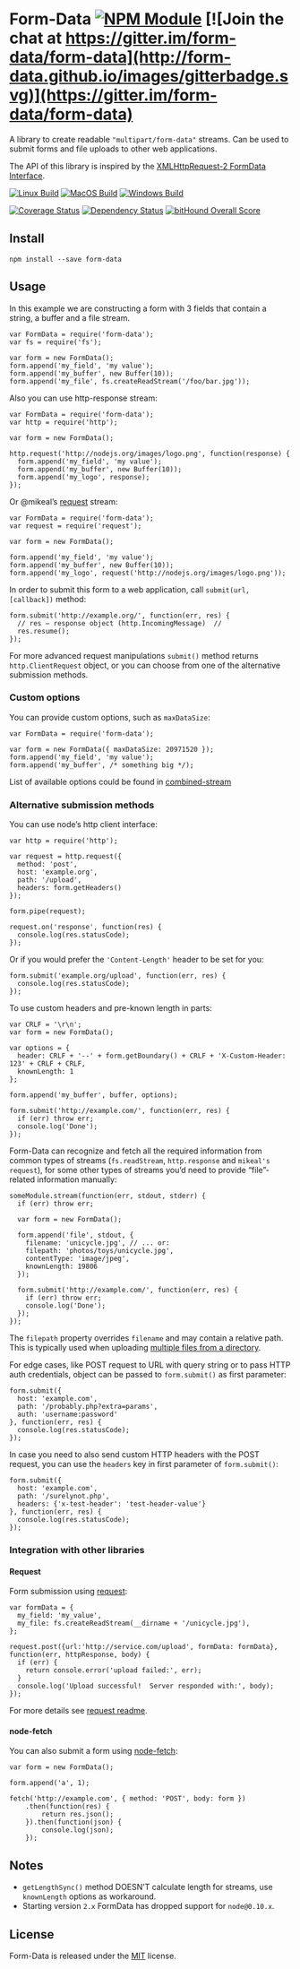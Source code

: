 Form-Data [![NPM Module](https://img.shields.io/npm/v/form-data.svg)](https://www.npmjs.com/package/form-data) [![Join the chat at https://gitter.im/form-data/form-data](http://form-data.github.io/images/gitterbadge.svg)](https://gitter.im/form-data/form-data)
====================================================================================================================================================================================================================================================================

A library to create readable `"multipart/form-data"` streams. Can be used to submit forms and file uploads to other web applications.

The API of this library is inspired by the [XMLHttpRequest-2 FormData Interface](http://dev.w3.org/2006/webapi/XMLHttpRequest-2/Overview.html#the-formdata-interface).

[![Linux Build](https://img.shields.io/travis/form-data/form-data/v2.3.3.svg?label=linux:4.x-9.x)](https://travis-ci.org/form-data/form-data) [![MacOS Build](https://img.shields.io/travis/form-data/form-data/v2.3.3.svg?label=macos:4.x-9.x)](https://travis-ci.org/form-data/form-data) [![Windows Build](https://img.shields.io/appveyor/ci/alexindigo/form-data/v2.3.3.svg?label=windows:4.x-9.x)](https://ci.appveyor.com/project/alexindigo/form-data)

[![Coverage Status](https://img.shields.io/coveralls/form-data/form-data/v2.3.3.svg?label=code+coverage)](https://coveralls.io/github/form-data/form-data?branch=master) [![Dependency Status](https://img.shields.io/david/form-data/form-data.svg)](https://david-dm.org/form-data/form-data) [![bitHound Overall Score](https://www.bithound.io/github/form-data/form-data/badges/score.svg)](https://www.bithound.io/github/form-data/form-data)

Install
-------

    npm install --save form-data

Usage
-----

In this example we are constructing a form with 3 fields that contain a string, a buffer and a file stream.

    var FormData = require('form-data');
    var fs = require('fs');

    var form = new FormData();
    form.append('my_field', 'my value');
    form.append('my_buffer', new Buffer(10));
    form.append('my_file', fs.createReadStream('/foo/bar.jpg'));

Also you can use http-response stream:

    var FormData = require('form-data');
    var http = require('http');

    var form = new FormData();

    http.request('http://nodejs.org/images/logo.png', function(response) {
      form.append('my_field', 'my value');
      form.append('my_buffer', new Buffer(10));
      form.append('my_logo', response);
    });

Or <span class="citation" data-cites="mikeal">@mikeal</span>’s [request](https://github.com/request/request) stream:

    var FormData = require('form-data');
    var request = require('request');

    var form = new FormData();

    form.append('my_field', 'my value');
    form.append('my_buffer', new Buffer(10));
    form.append('my_logo', request('http://nodejs.org/images/logo.png'));

In order to submit this form to a web application, call `submit(url, [callback])` method:

    form.submit('http://example.org/', function(err, res) {
      // res – response object (http.IncomingMessage)  //
      res.resume();
    });

For more advanced request manipulations `submit()` method returns `http.ClientRequest` object, or you can choose from one of the alternative submission methods.

### Custom options

You can provide custom options, such as `maxDataSize`:

    var FormData = require('form-data');

    var form = new FormData({ maxDataSize: 20971520 });
    form.append('my_field', 'my value');
    form.append('my_buffer', /* something big */);

List of available options could be found in [combined-stream](https://github.com/felixge/node-combined-stream/blob/master/lib/combined_stream.js#L7-L15)

### Alternative submission methods

You can use node’s http client interface:

    var http = require('http');

    var request = http.request({
      method: 'post',
      host: 'example.org',
      path: '/upload',
      headers: form.getHeaders()
    });

    form.pipe(request);

    request.on('response', function(res) {
      console.log(res.statusCode);
    });

Or if you would prefer the `'Content-Length'` header to be set for you:

    form.submit('example.org/upload', function(err, res) {
      console.log(res.statusCode);
    });

To use custom headers and pre-known length in parts:

    var CRLF = '\r\n';
    var form = new FormData();

    var options = {
      header: CRLF + '--' + form.getBoundary() + CRLF + 'X-Custom-Header: 123' + CRLF + CRLF,
      knownLength: 1
    };

    form.append('my_buffer', buffer, options);

    form.submit('http://example.com/', function(err, res) {
      if (err) throw err;
      console.log('Done');
    });

Form-Data can recognize and fetch all the required information from common types of streams (`fs.readStream`, `http.response` and `mikeal's request`), for some other types of streams you’d need to provide “file”-related information manually:

    someModule.stream(function(err, stdout, stderr) {
      if (err) throw err;

      var form = new FormData();

      form.append('file', stdout, {
        filename: 'unicycle.jpg', // ... or:
        filepath: 'photos/toys/unicycle.jpg',
        contentType: 'image/jpeg',
        knownLength: 19806
      });

      form.submit('http://example.com/', function(err, res) {
        if (err) throw err;
        console.log('Done');
      });
    });

The `filepath` property overrides `filename` and may contain a relative path. This is typically used when uploading [multiple files from a directory](https://wicg.github.io/entries-api/#dom-htmlinputelement-webkitdirectory).

For edge cases, like POST request to URL with query string or to pass HTTP auth credentials, object can be passed to `form.submit()` as first parameter:

    form.submit({
      host: 'example.com',
      path: '/probably.php?extra=params',
      auth: 'username:password'
    }, function(err, res) {
      console.log(res.statusCode);
    });

In case you need to also send custom HTTP headers with the POST request, you can use the `headers` key in first parameter of `form.submit()`:

    form.submit({
      host: 'example.com',
      path: '/surelynot.php',
      headers: {'x-test-header': 'test-header-value'}
    }, function(err, res) {
      console.log(res.statusCode);
    });

### Integration with other libraries

#### Request

Form submission using [request](https://github.com/request/request):

    var formData = {
      my_field: 'my_value',
      my_file: fs.createReadStream(__dirname + '/unicycle.jpg'),
    };

    request.post({url:'http://service.com/upload', formData: formData}, function(err, httpResponse, body) {
      if (err) {
        return console.error('upload failed:', err);
      }
      console.log('Upload successful!  Server responded with:', body);
    });

For more details see [request readme](https://github.com/request/request#multipartform-data-multipart-form-uploads).

#### node-fetch

You can also submit a form using [node-fetch](https://github.com/bitinn/node-fetch):

    var form = new FormData();

    form.append('a', 1);

    fetch('http://example.com', { method: 'POST', body: form })
        .then(function(res) {
            return res.json();
        }).then(function(json) {
            console.log(json);
        });

Notes
-----

-   `getLengthSync()` method DOESN’T calculate length for streams, use `knownLength` options as workaround.
-   Starting version `2.x` FormData has dropped support for `node@0.10.x`.

License
-------

Form-Data is released under the [MIT](License) license.
